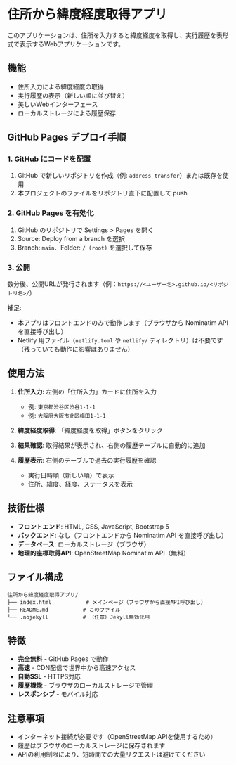   # 住所から緯度経度取得アプリ

このアプリケーションは、住所を入力すると緯度経度を取得し、実行履歴を表形式で表示するWebアプリケーションです。

## 機能

- 住所入力による緯度経度の取得
- 実行履歴の表示（新しい順に並び替え）
- 美しいWebインターフェース
- ローカルストレージによる履歴保存
 
## GitHub Pages デプロイ手順

### 1. GitHub にコードを配置

1. GitHub で新しいリポジトリを作成（例: `address_transfer`）または既存を使用
2. 本プロジェクトのファイルをリポジトリ直下に配置して push

### 2. GitHub Pages を有効化

1. GitHub のリポジトリで Settings > Pages を開く
2. Source: Deploy from a branch を選択
3. Branch: `main`、Folder: `/ (root)` を選択して保存

### 3. 公開

数分後、公開URLが発行されます（例：`https://<ユーザー名>.github.io/<リポジトリ名>/`）

補足:
- 本アプリはフロントエンドのみで動作します（ブラウザから Nominatim API を直接呼び出し）
- Netlify 用ファイル（`netlify.toml` や `netlify/` ディレクトリ）は不要です（残っていても動作に影響はありません）

## 使用方法

1. **住所入力**: 左側の「住所入力」カードに住所を入力
   - 例: `東京都渋谷区渋谷1-1-1`
   - 例: `大阪府大阪市北区梅田1-1-1`

2. **緯度経度取得**: 「緯度経度を取得」ボタンをクリック

3. **結果確認**: 取得結果が表示され、右側の履歴テーブルに自動的に追加

4. **履歴表示**: 右側のテーブルで過去の実行履歴を確認
   - 実行日時順（新しい順）で表示
   - 住所、緯度、経度、ステータスを表示

## 技術仕様

- **フロントエンド**: HTML, CSS, JavaScript, Bootstrap 5
- **バックエンド**: なし（フロントエンドから Nominatim API を直接呼び出し）
- **データベース**: ローカルストレージ（ブラウザ）
- **地理的座標取得API**: OpenStreetMap Nominatim API（無料）

## ファイル構成

```
住所から緯度経度取得アプリ/
├── index.html           # メインページ（ブラウザから直接API呼び出し）
├── README.md           # このファイル
└── .nojekyll           # （任意）Jekyll無効化用
```

## 特徴

- **完全無料** - GitHub Pages で動作
- **高速** - CDN配信で世界中から高速アクセス
- **自動SSL** - HTTPS対応
- **履歴機能** - ブラウザのローカルストレージで管理
- **レスポンシブ** - モバイル対応

## 注意事項

- インターネット接続が必要です（OpenStreetMap APIを使用するため）
- 履歴はブラウザのローカルストレージに保存されます
- APIの利用制限により、短時間での大量リクエストは避けてください
